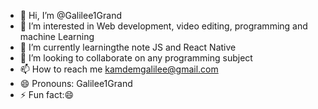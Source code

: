 - 👋 Hi, I’m @Galilee1Grand
- 👀 I’m interested in Web development, video editing, programming and machine Learning
- 🌱 I’m currently learningthe note JS and React Native
- 💞️ I’m looking to collaborate on any programming subject
- 📫 How to reach me kamdemgalilee@gmail.com
- 😄 Pronouns: Galilee1Grand
- ⚡ Fun fact:😄

<!---
Galilee1Grand/Galilee1Grand is a ✨ special ✨ repository because its `README.md` (this file) appears on your GitHub profile.
You can click the Preview link to take a look at your changes.
--->
